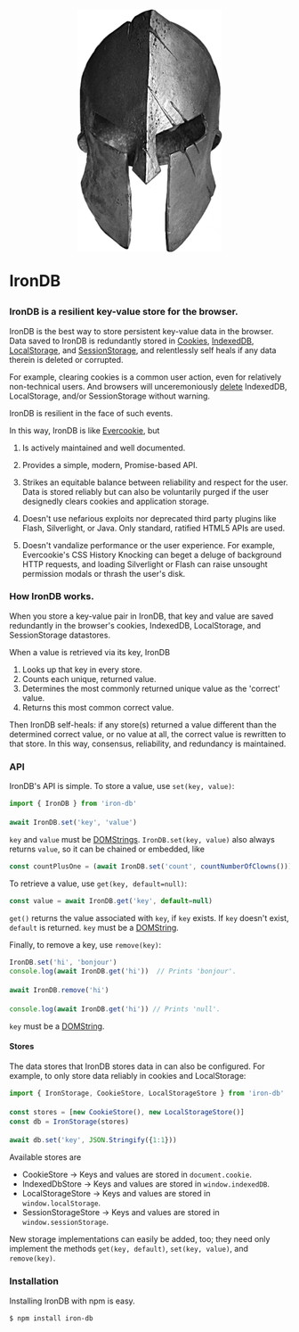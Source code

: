 <h1>
  <div align="center">
    <img src="logo.png" width="260px" height="435px" alt="IronDB">
  </div>

  IronDB
</h1>


### IronDB is a resilient key-value store for the browser.

IronDB is the best way to store persistent key-value data in the browser. Data
saved to IronDB is redundantly stored in
[Cookies](https://developer.mozilla.org/en-US/docs/Web/HTTP/Cookies),
[IndexedDB](https://developer.mozilla.org/en-US/docs/Web/API/IndexedDB_API),
[LocalStorage](https://developer.mozilla.org/en-US/docs/Web/API/Window/localStorage),
and
[SessionStorage](https://developer.mozilla.org/en-US/docs/Web/API/Window/sessionStorage),
and relentlessly self heals if any data therein is deleted or corrupted.

For example, clearing cookies is a common user action, even for relatively
non-technical users. And browsers will unceremoniously
[delete](https://developer.mozilla.org/en-US/docs/Web/API/IndexedDB_API/Browser_storage_limits_and_eviction_criteria#LRU_policy)
IndexedDB, LocalStorage, and/or SessionStorage without warning.

IronDB is resilient in the face of such events.

In this way, IronDB is like [Evercookie](https://github.com/samyk/evercookie),
but

  1. Is actively maintained and well documented.

  2. Provides a simple, modern, Promise-based API.

  3. Strikes an equitable balance between reliability and respect for the
     user. Data is stored reliably but can also be voluntarily purged if the
     user designedly clears cookies and application storage.

  4. Doesn't use nefarious exploits nor deprecated third party plugins like
     Flash, Silverlight, or Java. Only standard, ratified HTML5 APIs are used.

  5. Doesn't vandalize performance or the user experience. For example,
     Evercookie's CSS History Knocking can beget a deluge of background HTTP
     requests, and loading Silverlight or Flash can raise unsought permission
     modals or thrash the user's disk.


### How IronDB works.

When you store a key-value pair in IronDB, that key and value are saved
redundantly in the browser's cookies, IndexedDB, LocalStorage, and
SessionStorage datastores.

When a value is retrieved via its key, IronDB

  1. Looks up that key in every store.
  2. Counts each unique, returned value.
  3. Determines the most commonly returned unique value as the 'correct' value.
  4. Returns this most common correct value.

Then IronDB self-heals: if any store(s) returned a value different than the
determined correct value, or no value at all, the correct value is rewritten to
that store. In this way, consensus, reliability, and redundancy is maintained.


### API

IronDB's API is simple. To store a value, use `set(key, value)`:

```javascript
import { IronDB } from 'iron-db'

await IronDB.set('key', 'value')
```

`key` and `value` must be
[DOMStrings](https://developer.mozilla.org/en-US/docs/Web/API/DOMString).
`IronDB.set(key, value)` also always returns `value`, so it can be chained or
embedded, like

```javascript
const countPlusOne = (await IronDB.set('count', countNumberOfClowns())) + 1
```

To retrieve a value, use `get(key, default=null)`:

```javascript
const value = await IronDB.get('key', default=null)
```

`get()` returns the value associated with `key`, if `key` exists. If `key`
doesn't exist, `default` is returned. `key` must be a
[DOMString](https://developer.mozilla.org/en-US/docs/Web/API/DOMString).

Finally, to remove a key, use `remove(key)`:

```javascript
IronDB.set('hi', 'bonjour')
console.log(await IronDB.get('hi'))  // Prints 'bonjour'.

await IronDB.remove('hi')

console.log(await IronDB.get('hi')) // Prints 'null'.
```

`key` must be a
[DOMString](https://developer.mozilla.org/en-US/docs/Web/API/DOMString).

#### Stores

The data stores that IronDB stores data in can also be configured. For example,
to only store data reliably in cookies and LocalStorage:

```javascript
import { IronStorage, CookieStore, LocalStorageStore } from 'iron-db'

const stores = [new CookieStore(), new LocalStorageStore()]
const db = IronStorage(stores)

await db.set('key', JSON.Stringify({1:1}))
```

Available stores are

  - CookieStore -> Keys and values are stored in `document.cookie`.
  - IndexedDbStore -> Keys and values are stored in `window.indexedDB`.
  - LocalStorageStore -> Keys and values are stored in `window.localStorage`.
  - SessionStorageStore -> Keys and values are stored in `window.sessionStorage`.

New storage implementations can easily be added, too; they need only implement
the methods `get(key, default)`, `set(key, value)`, and `remove(key)`.


### Installation

Installing IronDB with npm is easy.

```
$ npm install iron-db
```
